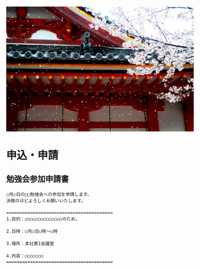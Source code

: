 ![SAKURA SAKU](https://github.com/AnthonyQi88/Japanese/blob/master/SAKURA.jpg)


# 申込・申請

## 勉強会参加申請書
```
○月○日の□□勉強会への参加を申請します。
決裁のほどよろしくお願いいたします。

========================================
1.目的：○○○○○○○○○○○○○○のため。

2.日時：○月○日○時～○時

3.場所：本社第1会議室

4.内容：○○○○○○○
========================================
```






